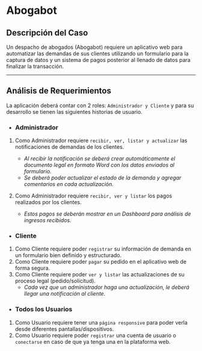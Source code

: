 # Abogabot

## Descripción del Caso

Un despacho de abogados (Abogabot) requiere un aplicativo web para automatizar las demandas de sus clientes utilizando un formulario para la captura de datos y un sistema de pagos posterior al llenado de datos para finalizar la transacción.
<hr/>

## Análisis de Requerimientos

La aplicación deberá contar con 2 roles: `Administrador y Cliente` y para su desarrollo se tienen las siguientes historias de usuario.
<br/>

  * ### Administrador
  1. Como Administrador requiere `recibir, ver, listar y actualizar` las notificaciones de demandas de los clientes.
     * *Al recibir la notificación se deberá crear automáticamente el documento legal en formato Word con los datos enviados al formulario.*
     * *Se deberá poder actualizar el estado de la demanda y agregar comentarios en cada actualización.*

  2. Como Administrador requiere `recibir, ver y listar` los pagos realizados por los clientes.
     * *Estos pagos se deberán mostrar en un Dashboard para análisis de ingresos recibidos.*

  * ### Cliente
  1. Como Cliente requiere poder `registrar` su información de demanda en un formulario bien definido y estructurado.
  2. Como Cliente requiere poder `pagar` su pedido en el aplicativo web de forma segura.
  3. Como Cliente requiere poder `ver y listar` las actualizaciones de su proceso legal (pedido/solicitud).
     * *Cada vez que un administrador haga una actualización, le deberá llegar una notificación al cliente.*

  * ### Todos los Usuarios
  1. Como Usuario requiere tener una `página responsive` para poder verla desde diferentes pantallas/dispositivos.
  2. Como Usuario requiere poder `registrar` una cuenta de usuario o `conectarse` en caso de que ya tenga una en la plataforma web.
